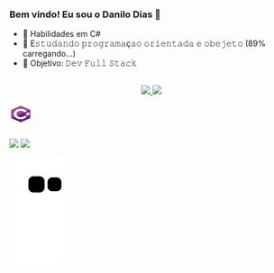 ### Bem vindo! Eu sou o Danilo Dias 👋

- 🌱 Habilidades em C#
- 🔭 E𝚜𝚝𝚞𝚍𝚊𝚗𝚍𝚘 𝚙𝚛𝚘𝚐𝚛𝚊𝚖𝚊ç𝚊𝚘 𝚘𝚛𝚒𝚎𝚗𝚝𝚊𝚍𝚊 𝚎 𝚘𝚋𝚎𝚓𝚎𝚝𝚘 (89% carregando...)
- 👯 Objetivo: 𝙳𝚎𝚟 𝙵𝚞𝚕𝚕 𝚂𝚝𝚊𝚌𝚔
##

<div align="center">
  <a href="https://github.com/rafaballerini">
  <img height="130em" src="https://github-readme-stats.vercel.app/api?username=DaniloDiasLTDA&show_icons=true&theme=dark&include_all_commits=true&count_private=true"/>
  <img height="130em" src="https://github-readme-stats.vercel.app/api/top-langs/?username=DaniloDiasLTDA&layout=compact&langs_count=7&theme=dark"/>
</div>
<div style="display: inline_block"><br>
  <img align="center" alt="Rafa-Csharp" height="30" width="40" src="https://raw.githubusercontent.com/devicons/devicon/master/icons/csharp/csharp-original.svg">
</div>
  
  ##
 
<div> 
  <a href = "mailto:contadodias.danilo@gmail.com"><img src="https://img.shields.io/badge/-Gmail-%23333?style=for-the-badge&logo=gmail&logoColor=white" target="_blank"></a>
  <a href="https://www.linkedin.com/in/danilo-dias-3017b5232/" target="_blank"><img src="https://img.shields.io/badge/-LinkedIn-%230077B5?style=for-the-badge&logo=linkedin&logoColor=white" target="_blank"></a> 
 
  ![Snake animation](https://github.com/rafaballerini/rafaballerini/blob/output/github-contribution-grid-snake.svg)
 
</div>

